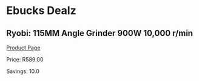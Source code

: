 
# Ebucks Dealz
## Ryobi: 115MM Angle Grinder 900W 10,000 r/min
[Product Page](https://www.ebucks.com/web/shop/productSelected.do?prodId=335407031&catId=336131693)

Price: R589.00

Savings: 10.0


	